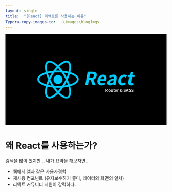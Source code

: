```yaml
---
layout: single
title:  "[React] 리액트를 사용하는 이유"
Typora-copy-images-to: ..\images\blogImgs
---
```


![React](../images/blogImg/React.png)

# ****왜 React를 사용하는가?****

검색을 많이 했지만 .. 내가 요약을 해보자면.. 

- 웹에서 앱과 같은 사용자경험
- 재사용 컴포넌트 (유지보수하기 좋다, 데이터와 화면의 일치)
- 리액트 커뮤니티 지원이 강력하다.
